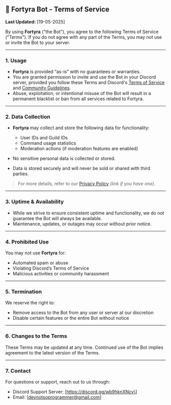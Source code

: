 ## 📝 Fortyra Bot - Terms of Service

**Last Updated:** \[19-05-2025]

By using **Fortyra** ("the Bot"), you agree to the following Terms of Service ("Terms"). If you do not agree with any part of the Terms, you may not use or invite the Bot to your server.

---

### 1. Usage

* **Fortyra** is provided “as-is” with no guarantees or warranties.
* You are granted permission to invite and use the Bot in your Discord server, provided you follow these Terms and Discord's [Terms of Service](https://discord.com/terms) and [Community Guidelines](https://discord.com/guidelines).
* Abuse, exploitation, or intentional misuse of the Bot will result in a permanent blacklist or ban from all services related to Fortyra.

---

### 2. Data Collection

* **Fortyra** may collect and store the following data for functionality:

  * User IDs and Guild IDs
  * Command usage statistics
  * Moderation actions (if moderation features are enabled)
* No sensitive personal data is collected or stored.
* Data is stored securely and will never be sold or shared with third parties.

> For more details, refer to our [Privacy Policy](#) *(link if you have one)*.

---

### 3. Uptime & Availability

* While we strive to ensure consistent uptime and functionality, we do not guarantee the Bot will always be available.
* Maintenance, updates, or outages may occur without prior notice.

---

### 4. Prohibited Use

You may not use **Fortyra** for:

* Automated spam or abuse
* Violating Discord’s Terms of Service
* Malicious activities or community harassment

---

### 5. Termination

We reserve the right to:

* Remove access to the Bot from any user or server at our discretion
* Disable certain features or the entire Bot without notice

---

### 6. Changes to the Terms

These Terms may be updated at any time. Continued use of the Bot implies agreement to the latest version of the Terms.

---

### 7. Contact

For questions or support, reach out to us through:

* Discord Support Server: \[https://discord.gg/wb9hknXNcv\]
* Email: \[devnotsoprogrammer@gmail.com]
